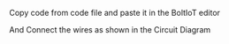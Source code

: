 Copy code from code file and paste it in the BoltIoT editor

And Connect the wires as shown in the Circuit Diagram
